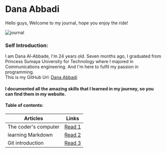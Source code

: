 # Dana Abbadi


Hello guys, Welcome to my journal, hope you enjoy the ride! 

![journal](https://theartofsimple.net/wp-content/uploads/2019/05/journal-laptop.jpg)

### Self Introduction:
I am Dana Al-Abbade, I'm 24 years old. Seven months ago, I graduated from Princess Sumaya University for Technology where I majored in Communications engineering.
And I'm here to fulfil my passion in programming.  
This is my GitHub Url: [Dana Abbadi](https://github.com/DanaAbbadi)
 
 #### I documented all the amazing skills that I learned in my journey, so you can find them in my website.

#### **Table of contents:**
 | Articles                  | Links                                                                        |
 |--------------------------|------------------------------------------------------------------------------|
 | The coder's computer         | [Read 1](https://danaabbadi.github.io/learning_journal/Learning)             |
 |   learning Markdown  | [Read 2](https://danaabbadi.github.io/learning_journal/read2) |
 | Git introduction         | [Read 3](https://danaabbadi.github.io/learning_journal/Git_Intro)            |

